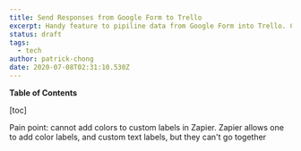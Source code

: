 ```yaml
---
title: Send Responses from Google Form to Trello
excerpt: Handy feature to pipiline data from Google Form into Trello. Create custom cards that no Zapier integration can do!
status: draft
tags:
  - tech
author: patrick-chong
date: 2020-07-08T02:31:10.530Z
---
```

**Table of Contents**

[toc]

Pain point: cannot add colors to custom labels in Zapier.
Zapier allows one to add color labels, and custom text labels, but they can't go together